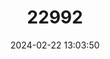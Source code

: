 ---
title: "22992"
category: "Montivipera latifii"
draft: false
date: 2024-02-22 13:03:50
languages:
  English: ["Latifi's Viper"]
---